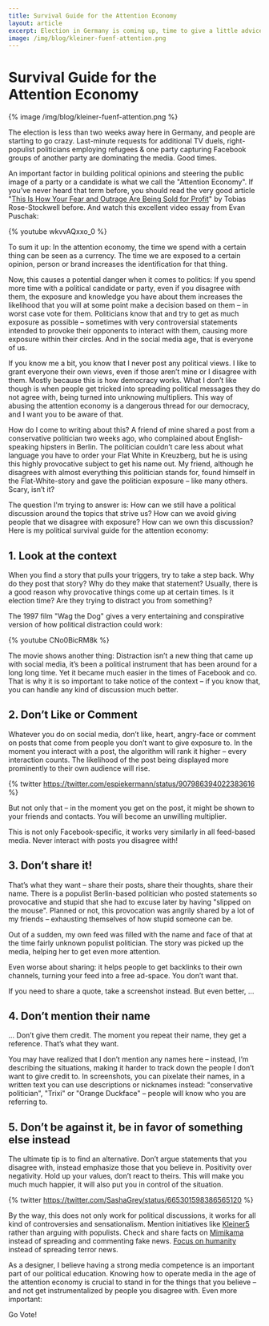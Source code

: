```yaml
---
title: Survival Guide for the Attention Economy
layout: article
excerpt: Election in Germany is coming up, time to give a little advice on how to avoid being manipulated by players you don’t like.
image: /img/blog/kleiner-fuenf-attention.png
---
```


# Survival Guide for the Attention&nbsp;Economy

{% image /img/blog/kleiner-fuenf-attention.png %}

The election is less than two weeks away here in Germany, and people are starting to go crazy. Last-minute requests for additional TV duels, right-populist politicians employing refugees & one party capturing Facebook groups of another party are dominating the media. Good times.

An important factor in building political opinions and steering the public image of a party or a candidate is what we call the "Attention Economy". If you’ve never heard that term before, you should read the very good article "[This Is How Your Fear and Outrage Are Being Sold for Profit](https://medium.com/the-mission/the-enemy-in-our-feeds-e86511488de)" by Tobias Rose-Stockwell before. And watch this excellent video essay from Evan Puschak: 

{% youtube wkvvAQxxo_0 %}

To sum it up: In the attention economy, the time we spend with a certain thing can be seen as a currency. The time we are exposed to a certain opinion, person or brand increases the identification for that thing.

Now, this causes a potential danger when it comes to politics: If you spend more time with a political candidate or party, even if you disagree with them, the exposure and knowledge you have about them increases the likelihood that you will at some point make a decision based on them – in worst case vote for them. Politicians know that and try to get as much exposure as possible – sometimes with very controversial statements intended to provoke their opponents to interact with them, causing more exposure within their circles. And in the social media age, that is everyone of us.

If you know me a bit, you know that I never post any political views. I like to grant everyone their own views, even if those aren’t mine or I disagree with them. Mostly because this is how democracy works. What I don’t like though is when people get tricked into spreading political messages they do not agree with, being turned into unknowing multipliers. This way of abusing the attention economy is a dangerous thread for our democracy, and I want you to be aware of that.

How do I come to writing about this? A friend of mine shared a post from a conservative politician two weeks ago, who complained about English-speaking hipsters in Berlin. The politician couldn’t care less about what language you have to order your Flat White in Kreuzberg, but he is using this highly provocative subject to get his name out. My friend, although he disagrees with almost everything this politician stands for, found himself in the Flat-White-story and gave the politician exposure – like many others. Scary, isn’t it?

The question I'm trying to answer is: How can we still have a political discussion around the topics that strive us? How can we avoid giving people that we disagree with exposure? How can we own this discussion? Here is my political survival guide for the attention economy:

## 1. Look at the context

When you find a story that pulls your triggers, try to take a step back. Why do they post that story? Why do they make that statement? Usually, there is a good reason why provocative things come up at certain times. Is it election time? Are they trying to distract you from something? 

The 1997 film "Wag the Dog" gives a very entertaining and conspirative version of how political distraction could work:

{% youtube CNo0BicRM8k %}

The movie shows another thing: Distraction isn’t a new thing that came up with social media, it’s been a political instrument that has been around for a long long time. Yet it became much easier in the times of Facebook and co. That is why it is so important to take notice of the context – if you know that, you can handle any kind of discussion much better.

## 2. Don’t Like or Comment

Whatever you do on social media, don’t like, heart, angry-face or comment on posts that come from people you don’t want to give exposure to. In the moment you interact with a post, the algorithm will rank it higher – every interaction counts. The likelihood of the post being displayed more prominently to their own audience will rise.

{% twitter https://twitter.com/espiekermann/status/907986394022383616 %}

But not only that – in the moment you get on the post, it might be shown to your friends and contacts. You will become an unwilling multiplier.

This is not only Facebook-specific, it works very similarly in all feed-based media. Never interact with posts you disagree with!

## 3. Don’t share it!

That’s what they want – share their posts, share their thoughts, share their name. There is a populist Berlin-based politician who posted statements so provocative and stupid that she had to excuse later by having "slipped on the mouse". Planned or not, this provocation was angrily shared by a lot of my friends – exhausting themselves of how stupid someone can be.

Out of a sudden, my own feed was filled with the name and face of that at the time fairly unknown populist politician. The story was picked up the media, helping her to get even more attention.

Even worse about sharing: it helps people to get backlinks to their own channels, turning your feed into a free ad-space. You don’t want that.

If you need to share a quote, take a screenshot instead. But even better, …

## 4. Don’t mention their name

… Don’t give them credit. The moment you repeat their name, they get a reference. That’s what they want. 

You may have realized that I don’t mention any names here – instead, I’m describing the situations, making it harder to track down the people I don’t want to give credit to. In screenshots, you can pixelate their names, in a written text you can use descriptions or nicknames instead: "conservative politician", "Trixi" or "Orange Duckface" – people will know who you are referring to.

## 5. Don’t be against it, be in favor of something else instead

The ultimate tip is to find an alternative. Don’t argue statements that you disagree with, instead emphasize those that you believe in. Positivity over negativity. Hold up your values, don’t react to theirs. This will make you much much happier, it will also put you in control of the situation.

{% twitter https://twitter.com/SashaGrey/status/665301598386565120 %}

By the way, this does not only work for political discussions, it works for all kind of controversies and sensationalism. Mention initiatives like [Kleiner5](https://www.kleinerfuenf.de/de) rather than arguing with populists. Check and share facts on [Mimikama](https://www.mimikama.at/) instead of spreading and commenting fake news. [Focus on humanity](https://twitter.com/SashaGrey/status/665301598386565120) instead of spreading terror news.

As a designer, I believe having a strong media competence is an important part of our political education. Knowing how to operate media in the age of the attention economy is crucial to stand in for the things that you believe – and not get instrumentalized by people you disagree with. Even more important:

Go Vote!